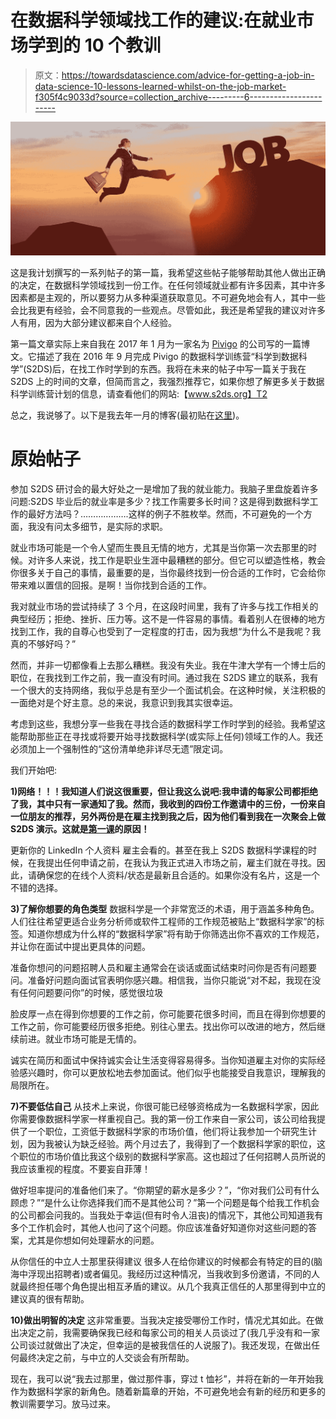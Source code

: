 # 在数据科学领域找工作的建议:在就业市场学到的 10 个教训

> 原文：<https://towardsdatascience.com/advice-for-getting-a-job-in-data-science-10-lessons-learned-whilst-on-the-job-market-f305f4c9033d?source=collection_archive---------6----------------------->

![](img/2109d59388b8473aced3c1433c9b19a5.png)

这是我计划撰写的一系列帖子的第一篇，我希望这些帖子能够帮助其他人做出正确的决定，在数据科学领域找到一份工作。在任何领域就业都有许多因素，其中许多因素都是主观的，所以要努力从多种渠道获取意见。不可避免地会有人，其中一些会比我更有经验，会不同意我的一些观点。尽管如此，我还是希望我的建议对许多人有用，因为大部分建议都来自个人经验。

第一篇文章实际上来自我在 2017 年 1 月为一家名为 [Pivigo](https://www.pivigo.com/) 的公司写的一篇博文。它描述了我在 2016 年 9 月完成 Pivigo 的数据科学训练营“科学到数据科学”(S2DS)后，在找工作时学到的东西。我将在未来的帖子中写一篇关于我在 S2DS 上的时间的文章，但简而言之，我强烈推荐它，如果你想了解更多关于数据科学训练营计划的信息，请查看他们的网站:【www.s2ds.org】T2

总之，我说够了。以下是我去年一月的博客(最初贴在[这里](http://blog.s2ds.org/2017/01/10-lessons-learned-data-science-job-market/))。

# 原始帖子

参加 S2DS 研讨会的最大好处之一是增加了我的就业能力。我脑子里盘旋着许多问题:S2DS 毕业后的就业率是多少？找工作需要多长时间？这是得到数据科学工作的最好方法吗？……………….这样的例子不胜枚举。然而，不可避免的一个方面，我没有问太多细节，是实际的求职。

就业市场可能是一个令人望而生畏且无情的地方，尤其是当你第一次去那里的时候。对许多人来说，找工作是职业生涯中最糟糕的部分。但它可以塑造性格，教会你很多关于自己的事情，最重要的是，当你最终找到一份合适的工作时，它会给你带来难以置信的回报。是啊！当你找到合适的工作。

我对就业市场的尝试持续了 3 个月，在这段时间里，我有了许多与找工作相关的典型经历；拒绝、挫折、压力等。这不是一件容易的事情。看着别人在很棒的地方找到工作，我的自尊心也受到了一定程度的打击，因为我想“为什么不是我呢？我真的不够好吗？”

然而，并非一切都像看上去那么糟糕。我没有失业。我在牛津大学有一个博士后的职位，在我找到工作之前，我一直没有时间。通过我在 S2DS 建立的联系，我有一个很大的支持网络，我似乎总是有至少一个面试机会。在这种时候，关注积极的一面绝对是个好主意。总的来说，我意识到我其实很幸运。

考虑到这些，我想分享一些我在寻找合适的数据科学工作时学到的经验。我希望这能帮助那些正在寻找或将要开始寻找数据科学(或实际上任何)领域工作的人。我还必须加上一个强制性的“这份清单绝非详尽无遗”限定词。

我们开始吧:

**1)网络！！！我知道人们说这很重要，但让我这么说吧:我申请的每家公司都拒绝了我，其中只有一家通知了我。然而，我收到的四份工作邀请中的三份，一份来自一位朋友的推荐，另外两份是在雇主找到我之后，因为他们看到我在一次聚会上做 S2DS 演示。这就是[第一课](http://blog.s2ds.org/2016/10/how-to-build-a-data-science-network/)的原因！**

更新你的 LinkedIn 个人资料
雇主会看的。甚至在我上 S2DS 数据科学课程的时候，在我提出任何申请之前，在我认为我正式进入市场之前，雇主们就在寻找。因此，请确保您的在线个人资料/状态是最新且合适的。如果你没有名片，这是一个不错的选择。

**3)了解你想要的角色类型**
数据科学是一个非常宽泛的术语，用于涵盖多种角色。人们往往希望更适合业务分析师或软件工程师的工作规范被贴上“数据科学家”的标签。知道你想成为什么样的“数据科学家”将有助于你筛选出你不喜欢的工作规范，并让你在面试中提出更具体的问题。

准备你想问的问题招聘人员和雇主通常会在谈话或面试结束时问你是否有问题要问。准备好问题向面试官表明你感兴趣。相信我，当你只能说“对不起，我现在没有任何问题要问你”的时候，感觉很垃圾

脸皮厚一点在得到你想要的工作之前，你可能要花很多时间，而且在得到你想要的工作之前，你可能要经历很多拒绝。别往心里去。找出你可以改进的地方，然后继续前进。就业市场可能是无情的。

诚实在简历和面试中保持诚实会让生活变得容易得多。当你知道雇主对你的实际经验感兴趣时，你可以更放松地去参加面试。他们似乎也能接受自我意识，理解我的局限所在。

**7)不要低估自己**
从技术上来说，你很可能已经够资格成为一名数据科学家，因此你需要像数据科学家一样重视自己。我的第一份工作来自一家公司，该公司给我提供了一个职位，工资低于数据科学家的市场价值，他们将让我参加一个研究生计划，因为我被认为缺乏经验。两个月过去了，我得到了一个数据科学家的职位，这个职位的市场价值比我这个级别的数据科学家高。这也超过了任何招聘人员所说的我应该重视的程度。不要妄自菲薄！

做好坦率提问的准备他们来了。“你期望的薪水是多少？”，“你对我们公司有什么顾虑？”“是什么让你选择我们而不是其他公司？”第一个问题是每个给我工作机会的公司都会问我的。当我处于幸运(但有时令人沮丧)的情况下，其他公司知道我有多个工作机会时，其他人也问了这个问题。你应该准备好知道你对这些问题的答案，尤其是你想如何处理薪水的问题。

从你信任的中立人士那里获得建议
很多人在给你建议的时候都会有特定的目的(脑海中浮现出招聘者)或者偏见。我经历过这种情况，当我收到多份邀请，不同的人就最终担任哪个角色提出相互矛盾的建议。从几个我真正信任的人那里得到中立的建议真的很有帮助。

**10)做出明智的决定**
这非常重要。当我决定接受哪份工作时，情况尤其如此。在做出决定之前，我需要确保我已经和每家公司的相关人员谈过了(我几乎没有和一家公司谈过就做出了决定，但幸运的是被我信任的人说服了)。我还发现，在做出任何最终决定之前，与中立的人交谈会有所帮助。

现在，我可以说“我去过那里，做过那件事，穿过 t 恤衫”，并将在新的一年开始我作为数据科学家的新角色。随着新篇章的开始，不可避免地会有新的经历和更多的教训需要学习。放马过来。